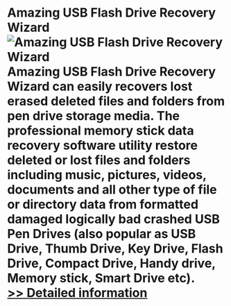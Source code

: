# Amazing USB Flash Drive Recovery Wizard<br />![Amazing USB Flash Drive Recovery Wizard](https://mycommerce.akamaized.net/api/pimages/P300860088/BIG/300860088.PNG)<br />Amazing USB Flash Drive Recovery Wizard can easily recovers lost erased deleted files and folders from pen drive storage media. The professional memory stick data recovery software utility restore deleted or lost files and folders including music, pictures, videos, documents and all other type of file or directory data from formatted damaged logically bad crashed USB Pen Drives (also popular as USB Drive, Thumb Drive, Key Drive, Flash Drive, Compact Drive, Handy drive, Memory stick, Smart Drive etc).<br />[>> Detailed information](https://secure.shareit.com/shareit/product.html?productid=300860088&affiliateid=200057808)